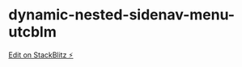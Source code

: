 # dynamic-nested-sidenav-menu-utcblm

[Edit on StackBlitz ⚡️](https://stackblitz.com/edit/dynamic-nested-sidenav-menu-utcblm)